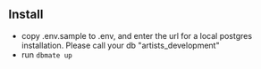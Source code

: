## Install

- copy .env.sample to .env, and enter the url for a local postgres installation. Please call your db "artists_development"
- run ```dbmate up```
